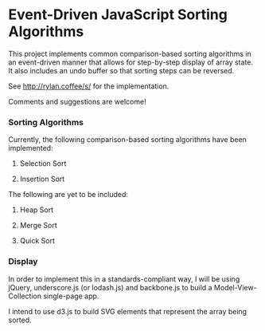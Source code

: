 # Event-Driven JavaScript Sorting Algorithms

This project implements common comparison-based sorting algorithms in an event-driven manner that allows for step-by-step display of array state. It also includes an undo buffer so that sorting steps can be reversed. 

See http://rylan.coffee/s/ for the implementation.

Comments and suggestions are welcome!

### Sorting Algorithms

Currently, the following comparison-based sorting algorithms have been implemented: 

1. Selection Sort

2. Insertion Sort

The following are yet to be included: 

1. Heap Sort

2. Merge Sort

3. Quick Sort

### Display

In order to implement this in a standards-compliant way, I will be using jQuery, underscore.js (or lodash.js) and backbone.js to build a Model-View-Collection single-page app. 

I intend to use d3.js to build SVG elements that represent the array being sorted. 



